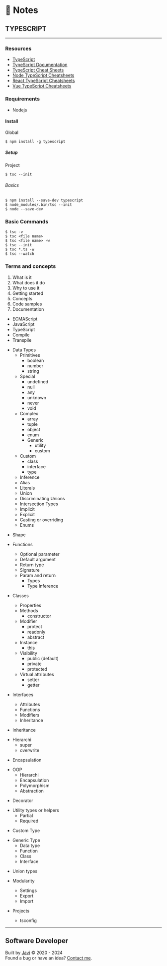 # :memo: Notes
## TYPESCRIPT
---
### Resources
- [TypeScript](https://www.typescriptlang.org/)
- [TypeScript Documentation](https://www.typescriptlang.org/docs/)
- [TypeScript Cheat Sheets](https://www.typescriptlang.org/cheatsheets)
- [Node TypeScript Cheatsheets](https://github.com/typescript-cheatsheets/node)
- [React TypeScript Cheatsheets](https://react-typescript-cheatsheet.netlify.app/)
- [Vue TypeScript Cheatsheets](https://github.com/typescript-cheatsheets/vue)
### Requirements
- Nodejs
#### Install
Global
```
$ npm install -g typescript
```
##### Setup
Project
```
$ tsc --init
```
###### Basics
```
$ npm install --save-dev typescript
$ node_modules/.bin/tsc --init
$ node --save-dev
```
### Basic Commands
```
$ tsc -v
$ tsc <file name>
$ tsc <file name> -w
$ tsc --init
$ tsc *.ts -w
$ tsc --watch
```
### Terms and concepts
1. What is it
2. What does it do
3. Why to use it
4. Getting started
5. Concepts
6. Code samples
7. Documentation
- ECMAScript
- JavaScript
- TypeScript
- Compile
- Transpile

* Data Types
  * Primitives
    - boolean
    - number
    - string
  * Special
    - undefined
    - null
    - any
    - unknown
    - never
    - void
  * Complex
    - array
    - tuple
    - object
    - enum
    * Generic
      - utility
      - custom
  * Custom
    - class
    - interface
    - type
  - Inference
  - Alias
  - Literals
  - Union
  - Discriminating Unions
  - Intersection Types
  - Implicit
  - Explicit
  - Casting or overriding
  - Enums

- Shape

* Functions
  - Optional parameter
  - Default argument
  - Return type
  - Signature
  * Param and return
    - Types
    - Type Inference

* Classes
  - Properties
  * Methods
    - constructor
  * Modifier
    - protect
    - readonly
    - abstract
  * Instance
    - this
  * Visibility
    - public (default)
    - private
    - protected
  * Virtual attributes
    - setter
    - getter

* Interfaces
  - Attributes
  - Functions
  - Modifiers
  - Inheritance

- Inheritance

* Hierarchi
  - super
  - overwrite

- Encapsulation

* OOP
  - Hierarchi
  - Encapsulation
  - Polymorphism
  - Abstraction

- Decorator

* Utility types or helpers
  - Partial
  - Required

- Custom Type

* Generic Type
  - Data type
  - Function
  - Class
  - Interface

- Union types

* Modularity
  - Settings
  - Export
  - Import

* Projects
  - tsconfig
---
## Software Developer
Built by [Javi](https://javierandres.dev) :copyright: 2020 - 2024  
Found a bug or have an idea? [Contact me](https://javierandres.dev).
